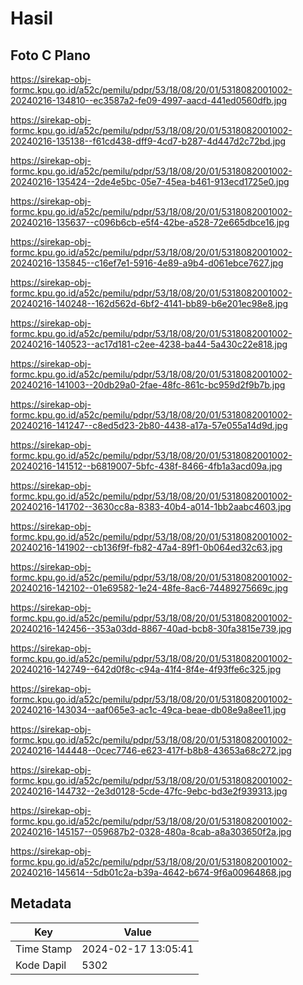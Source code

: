 # Hasil

## Foto C Plano

https://sirekap-obj-formc.kpu.go.id/a52c/pemilu/pdpr/53/18/08/20/01/5318082001002-20240216-134810--ec3587a2-fe09-4997-aacd-441ed0560dfb.jpg

https://sirekap-obj-formc.kpu.go.id/a52c/pemilu/pdpr/53/18/08/20/01/5318082001002-20240216-135138--f61cd438-dff9-4cd7-b287-4d447d2c72bd.jpg

https://sirekap-obj-formc.kpu.go.id/a52c/pemilu/pdpr/53/18/08/20/01/5318082001002-20240216-135424--2de4e5bc-05e7-45ea-b461-913ecd1725e0.jpg

https://sirekap-obj-formc.kpu.go.id/a52c/pemilu/pdpr/53/18/08/20/01/5318082001002-20240216-135637--c096b6cb-e5f4-42be-a528-72e665dbce16.jpg

https://sirekap-obj-formc.kpu.go.id/a52c/pemilu/pdpr/53/18/08/20/01/5318082001002-20240216-135845--c16ef7e1-5916-4e89-a9b4-d061ebce7627.jpg

https://sirekap-obj-formc.kpu.go.id/a52c/pemilu/pdpr/53/18/08/20/01/5318082001002-20240216-140248--162d562d-6bf2-4141-bb89-b6e201ec98e8.jpg

https://sirekap-obj-formc.kpu.go.id/a52c/pemilu/pdpr/53/18/08/20/01/5318082001002-20240216-140523--ac17d181-c2ee-4238-ba44-5a430c22e818.jpg

https://sirekap-obj-formc.kpu.go.id/a52c/pemilu/pdpr/53/18/08/20/01/5318082001002-20240216-141003--20db29a0-2fae-48fc-861c-bc959d2f9b7b.jpg

https://sirekap-obj-formc.kpu.go.id/a52c/pemilu/pdpr/53/18/08/20/01/5318082001002-20240216-141247--c8ed5d23-2b80-4438-a17a-57e055a14d9d.jpg

https://sirekap-obj-formc.kpu.go.id/a52c/pemilu/pdpr/53/18/08/20/01/5318082001002-20240216-141512--b6819007-5bfc-438f-8466-4fb1a3acd09a.jpg

https://sirekap-obj-formc.kpu.go.id/a52c/pemilu/pdpr/53/18/08/20/01/5318082001002-20240216-141702--3630cc8a-8383-40b4-a014-1bb2aabc4603.jpg

https://sirekap-obj-formc.kpu.go.id/a52c/pemilu/pdpr/53/18/08/20/01/5318082001002-20240216-141902--cb136f9f-fb82-47a4-89f1-0b064ed32c63.jpg

https://sirekap-obj-formc.kpu.go.id/a52c/pemilu/pdpr/53/18/08/20/01/5318082001002-20240216-142102--01e69582-1e24-48fe-8ac6-74489275669c.jpg

https://sirekap-obj-formc.kpu.go.id/a52c/pemilu/pdpr/53/18/08/20/01/5318082001002-20240216-142456--353a03dd-8867-40ad-bcb8-30fa3815e739.jpg

https://sirekap-obj-formc.kpu.go.id/a52c/pemilu/pdpr/53/18/08/20/01/5318082001002-20240216-142749--642d0f8c-c94a-41f4-8f4e-4f93ffe6c325.jpg

https://sirekap-obj-formc.kpu.go.id/a52c/pemilu/pdpr/53/18/08/20/01/5318082001002-20240216-143034--aaf065e3-ac1c-49ca-beae-db08e9a8ee11.jpg

https://sirekap-obj-formc.kpu.go.id/a52c/pemilu/pdpr/53/18/08/20/01/5318082001002-20240216-144448--0cec7746-e623-417f-b8b8-43653a68c272.jpg

https://sirekap-obj-formc.kpu.go.id/a52c/pemilu/pdpr/53/18/08/20/01/5318082001002-20240216-144732--2e3d0128-5cde-47fc-9ebc-bd3e2f939313.jpg

https://sirekap-obj-formc.kpu.go.id/a52c/pemilu/pdpr/53/18/08/20/01/5318082001002-20240216-145157--059687b2-0328-480a-8cab-a8a303650f2a.jpg

https://sirekap-obj-formc.kpu.go.id/a52c/pemilu/pdpr/53/18/08/20/01/5318082001002-20240216-145614--5db01c2a-b39a-4642-b674-9f6a00964868.jpg


## Metadata

| Key        | Value               |
| ---------- | ------------------- |
| Time Stamp | 2024-02-17 13:05:41 |
| Kode Dapil | 5302                |



